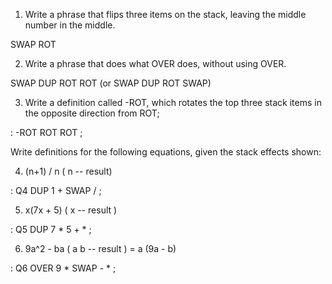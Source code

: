 1. Write a phrase that flips three items on the stack, leaving the middle number in the middle.

SWAP ROT

2. Write a phrase that does what OVER does, without using OVER.

SWAP DUP ROT ROT
(or SWAP DUP ROT SWAP)

3. Write a definition called -ROT, which rotates the top three stack items in the opposite direction from ROT;

: -ROT ROT ROT ;


Write definitions for the following equations, given the stack effects shown:

4. (n+1) / n ( n -- result)

: Q4 DUP 1 + SWAP / ;

5. x(7x + 5) ( x -- result )

: Q5 DUP 7 * 5 + * ;

6. 9a^2 - ba ( a b -- result )
= a (9a - b)

: Q6   OVER 9 * SWAP - * ;


